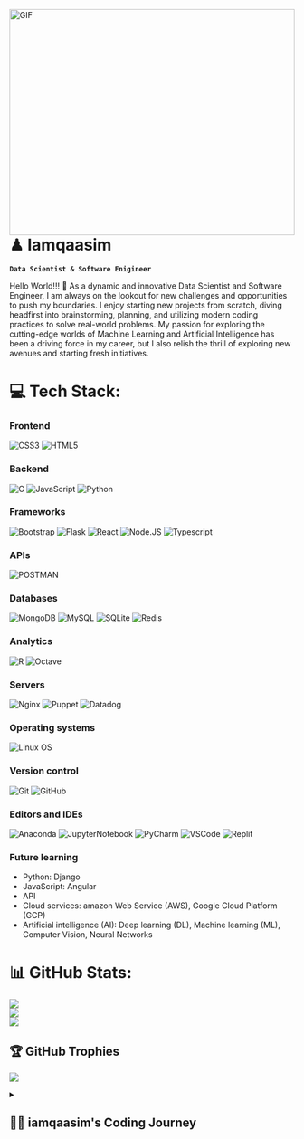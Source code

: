 <img align="right" alt="GIF" src="https://media.giphy.com/media/qgQUggAC3Pfv687qPC/giphy.gif" width="100%" height="400" /><br/>

# ♟ Iamqaasim
**`Data Scientist & Software Enigineer`**

Hello World!!! 👋 
As a dynamic and innovative Data Scientist and Software Engineer, I am always on the lookout for new challenges and opportunities to push my boundaries. I enjoy starting new projects from scratch, diving headfirst into brainstorming, planning, and utilizing modern coding practices to solve real-world problems. My passion for exploring the cutting-edge worlds of Machine Learning and Artificial Intelligence has been a driving force in my career, but I also relish the thrill of exploring new avenues and starting fresh initiatives. 
<br/>
     
# 💻 Tech Stack:
### Frontend
![CSS3](https://img.shields.io/badge/css3-%231572B6.svg?style=for-the-badge&logo=css3&logoColor=white) 
![HTML5](https://img.shields.io/badge/html5-%23E34F26.svg?style=for-the-badge&logo=html5&logoColor=white) 

### Backend
![C](https://img.shields.io/badge/c-%2300599C.svg?style=for-the-badge&logo=c&logoColor=white) 
![JavaScript](https://img.shields.io/badge/javascript-%23323330.svg?style=for-the-badge&logo=javascript&logoColor=%23F7DF1E) 
![Python](https://img.shields.io/badge/python-3670A0?style=for-the-badge&logo=python&logoColor=ffdd54)

### Frameworks
![Bootstrap](https://img.shields.io/badge/bootstrap-%23563D7C.svg?style=for-the-badge&logo=bootstrap&logoColor=white) 
![Flask](https://img.shields.io/badge/flask-%23000.svg?style=for-the-badge&logo=flask&logoColor=white)
![React](https://img.shields.io/badge/react-%2320232a.svg?style=for-the-badge&logo=react&logoColor=%2361DAFB) 
![Node.JS](https://img.shields.io/badge/Node.JS-%2344A833?style=for-the-badge&logo=Node.js&logoColor=ffdd54)
![Typescript](https://img.shields.io/badge/typescript-3670A0?style=for-the-badge&logo=typescript&logoColor=ffdd54)

### APIs
![POSTMAN](https://img.shields.io/badge/POSTMAN-%23E34F26.svg?style=for-the-badge&logo=postman&logoColor=white)

### Databases
![MongoDB](https://img.shields.io/badge/MongoDB-%2344A833.svg?style=for-the-badge&logo=mongodb&logoColor=white)
![MySQL](https://img.shields.io/badge/mysql-%2300f.svg?style=for-the-badge&logo=mysql&logoColor=white)
![SQLite](https://img.shields.io/badge/sqlite-%2307405e.svg?style=for-the-badge&logo=sqlite&logoColor=white) 
![Redis](https://img.shields.io/badge/redis-red.svg?style=for-the-badge&logo=redis&logoColor=white)

### Analytics
![R](https://img.shields.io/badge/r-%23276DC3.svg?style=for-the-badge&logo=r&logoColor=white) 
![Octave](https://img.shields.io/badge/OCTAVE-darkblue?style=for-the-badge&logo=octave&logoColor=fcd683) 

### Servers
![Nginx](https://img.shields.io/badge/nginx-%23009639.svg?style=for-the-badge&logo=nginx&logoColor=white) 
![Puppet](https://img.shields.io/badge/puppet-%23E34F26.svg?style=for-the-badge&logo=puppet&logoColor=white)
![Datadog](https://img.shields.io/badge/datadog-%23632CA6.svg?style=for-the-badge&logo=datadog&logoColor=white) 

### Operating systems
![Linux OS](https://img.shields.io/badge/Linux-%23323330.svg?style=for-the-badge&logo=linux&logoColor=white) 

### Version control
![Git](https://img.shields.io/badge/git-%2300f.svg?style=for-the-badge&logo=git&logoColor=white)
![GitHub](https://img.shields.io/badge/github-%23121011.svg?style=for-the-badge&logo=GitHub&logoColor=white)

### Editors and IDEs
![Anaconda](https://img.shields.io/badge/Anaconda-%2344A833.svg?style=for-the-badge&logo=anaconda&logoColor=white)
![JupyterNotebook](https://img.shields.io/badge/JupyterNotebook-%23E34F26.svg?style=for-the-badge&logo=jupyter&logoColor=white)
![PyCharm](https://img.shields.io/badge/pycharm-3670A0.svg?style=for-the-badge&logo=pycharm&logoColor=white)
![VSCode](https://img.shields.io/badge/vscode-%23323330.svg?style=for-the-badge&logo=visualstudiocode&logoColor=white)
![Replit](https://img.shields.io/badge/Replit-%23563D7C.svg?style=for-the-badge&logo=replit&logoColor=white)

### Future learning
- Python: Django
- JavaScript: Angular
- API
- Cloud services: amazon Web Service (AWS), Google Cloud Platform (GCP)
- Artificial intelligence (AI): Deep learning (DL), Machine learning (ML), Computer Vision, Neural Networks

# 📊 GitHub Stats:
![](https://github-readme-stats.vercel.app/api?username=iamqaasim&theme=nord&hide_border=true&include_all_commits=false&count_private=false)<br/>
![](https://github-readme-streak-stats.herokuapp.com/?user=iamqaasim&theme=nord&hide_border=true)<br/>
![](https://github-readme-stats.vercel.app/api/top-langs/?username=iamqaasim&theme=nord&hide_border=true&include_all_commits=false&count_private=false&layout=compact)


## 🏆 GitHub Trophies
![](https://github-profile-trophy.vercel.app/?username=iamqaasim&theme=nord&no-frame=false&no-bg=false&margin-w=1)


<details>
<summary> <h2> 👨‍💻 iamqaasim's Coding Journey </h2> </summary>
  From a young age, I possessed a curious mind and enjoyed building and creating things. My aspirations initially centered around becoming an inventor, which later developed into a passion for science and technology. Initially, I wanted to pursue engineering since it was the closest field to invention. However, due to circumstances, I ended up pursuing a degree in Data Science instead. While analyzing data intrigued me, I felt like something was missing. <br /> <br />

  Towards the end of my degree, the pandemic struck and I found myself with plenty of free time. Rather than waste it, I decided to teach myself coding. However, being a complete novice to programming, I had no idea where to begin. Thankfully, some of my Computer Science friends provided guidance and I learned Python through YouTube videos and free online courses. Through this process, I developed a secondary interest in machine learning (ML) and artificial intelligence (AI). <br />

  In the pursuit of these newfound interests, I realized that I lacked an outlet for my creative side. Within a few weeks, I used my Python skills to enhance my studies, which led to exponential improvements in my marks. This spurred me to seek out further knowledge, even to the point of considering pursuing a second degree in Computer Science or Robotics. But, then I discovered an online Software Engineering program that offered a free year-long course. I applied and was accepted on the same day. <br />

  Since joining this program, I have gained extensive knowledge about programming, its applications, how computers work, the internet's infrastructure, and much more. Moving forward, I intend to continue my journey and hope to specialize in the field of ML and AI development. <br />
</details>
